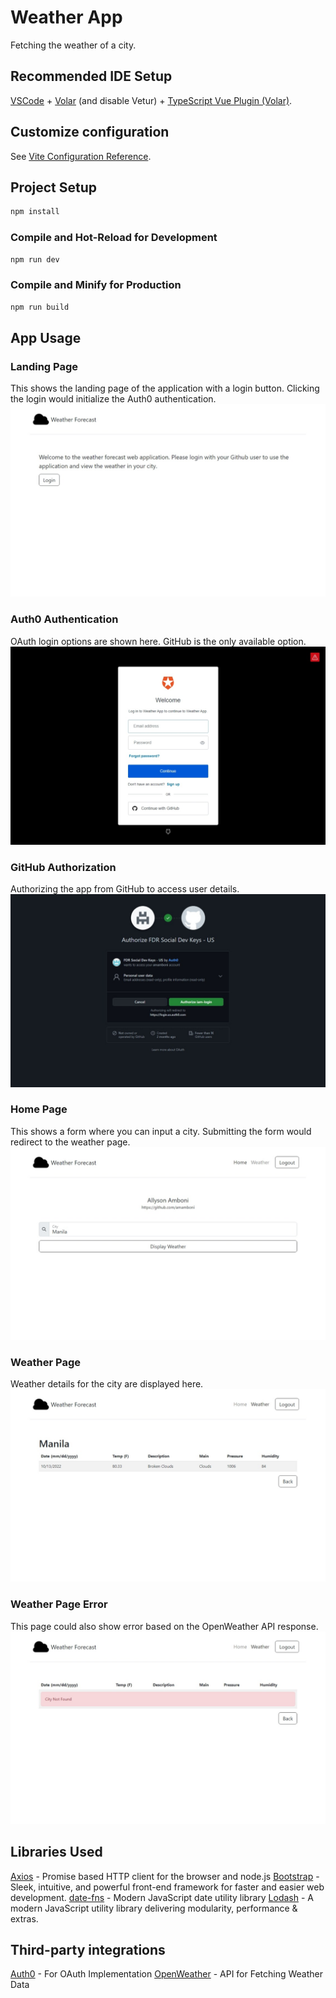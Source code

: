 # Weather App

Fetching the weather of a city.

## Recommended IDE Setup

[VSCode](https://code.visualstudio.com/) + [Volar](https://marketplace.visualstudio.com/items?itemName=Vue.volar) (and disable Vetur) + [TypeScript Vue Plugin (Volar)](https://marketplace.visualstudio.com/items?itemName=Vue.vscode-typescript-vue-plugin).

## Customize configuration

See [Vite Configuration Reference](https://vitejs.dev/config/).

## Project Setup

```sh
npm install
```

### Compile and Hot-Reload for Development

```sh
npm run dev
```

### Compile and Minify for Production

```sh
npm run build
```

## App Usage

### Landing Page
This shows the landing page of the application with a login button. Clicking the login would initialize the Auth0 authentication.
![Alt text](docs/1.jpeg "Landing Page")
### Auth0 Authentication
OAuth login options are shown here. GitHub is the only available option.
![Alt text](docs/2.jpeg "Auth0 Page")
### GitHub Authorization
Authorizing the app from GitHub to access user details.
![Alt text](docs/3.jpeg "GitHub Authorization")
### Home Page
This shows a form where you can input a city. Submitting the form would redirect to the weather page.
![Alt text](docs/4.jpeg "Home Page")
### Weather Page
Weather details for the city are displayed here.
![Alt text](docs/5.jpeg "Weather Page")
### Weather Page Error
This page could also show error based on the OpenWeather API response.
![Alt text](docs/6.jpeg "Weather Page Error")

## Libraries Used
[Axios](https://github.com/axios/axios) - Promise based HTTP client for the browser and node.js
[Bootstrap](https://github.com/twbs/bootstrap) - Sleek, intuitive, and powerful front-end framework for faster and easier web development. 
[date-fns](https://github.com/date-fns/date-fns) - Modern JavaScript date utility library
[Lodash](https://github.com/lodash/lodash) - A modern JavaScript utility library delivering modularity, performance & extras.

## Third-party integrations

[Auth0](https://auth0.com/) - For OAuth Implementation
[OpenWeather](https://openweathermap.org/api) - API for Fetching Weather Data
